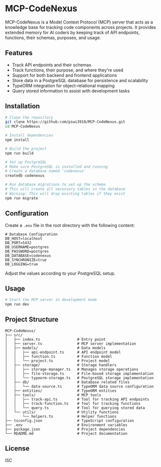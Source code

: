 # MCP-CodeNexus

MCP-CodeNexus is a Model Context Protocol (MCP) server that acts as a knowledge base for tracking code components across projects. It provides extended memory for AI coders by keeping track of API endpoints, functions, their schemas, purposes, and usage.

## Features

- Track API endpoints and their schemas
- Track functions, their purpose, and where they're used
- Support for both backend and frontend applications
- Store data in a PostgreSQL database for persistence and scalability
- TypeORM integration for object-relational mapping
- Query stored information to assist with development tasks

## Installation

```bash
# Clone the repository
git clone https://github.com/piwi3910/MCP-CodeNexus.git
cd MCP-CodeNexus

# Install dependencies
npm install

# Build the project
npm run build

# Set up PostgreSQL
# Make sure PostgreSQL is installed and running
# Create a database named 'codenexus'
createdb codenexus

# Run database migrations to set up the schema
# This will create all necessary tables in the database
# Warning: This will drop existing tables if they exist
npm run migrate
```

## Configuration

Create a `.env` file in the root directory with the following content:

```
# Database Configuration
DB_HOST=localhost
DB_PORT=5432
DB_USERNAME=postgres
DB_PASSWORD=postgres
DB_DATABASE=codenexus
DB_SYNCHRONIZE=true
DB_LOGGING=true
```

Adjust the values according to your PostgreSQL setup.

## Usage

```bash
# Start the MCP server in development mode
npm run dev
```

## Project Structure

```
MCP-CodeNexus/
├── src/
│   ├── index.ts                 # Entry point
│   ├── server.ts                # MCP server implementation
│   ├── models/                  # Data models
│   │   ├── api-endpoint.ts      # API endpoint model
│   │   ├── function.ts          # Function model
│   │   └── project.ts           # Project model
│   ├── storage/                 # Storage handlers
│   │   ├── storage-manager.ts   # Manages storage operations
│   │   ├── file-storage.ts      # File-based storage implementation
│   │   └── typeorm-storage.ts   # PostgreSQL storage implementation
│   ├── db/                      # Database related files
│   │   └── data-source.ts       # TypeORM data source configuration
│   ├── entities/                # TypeORM entities
│   ├── tools/                   # MCP tools
│   │   ├── track-api.ts         # Tool for tracking API endpoints
│   │   ├── track-function.ts    # Tool for tracking functions
│   │   └── query.ts             # Tool for querying stored data
│   └── utils/                   # Utility functions
│       └── helpers.ts           # Helper functions
├── tsconfig.json                # TypeScript configuration
├── .env                         # Environment variables
├── package.json                 # Project dependencies
└── README.md                    # Project documentation
```

## License

ISC